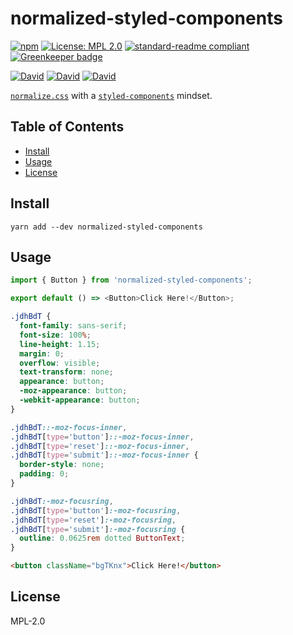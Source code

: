 # normalized-styled-components

[![npm](https://img.shields.io/npm/v/normalized-styled-components.svg?style=flat-square)](https://www.npmjs.com/package/normalized-styled-components)
[![License: MPL 2.0](https://img.shields.io/badge/License-MPL%202.0-brightgreen.svg?style=flat-square)](https://opensource.org/licenses/MPL-2.0)
[![standard-readme compliant](https://img.shields.io/badge/standard--readme-OK-green.svg?style=flat-square)](https://github.com/RichardLitt/standard-readme)
[![Greenkeeper badge](https://img.shields.io/badge/greenkeeper-enabled-brightgreen.svg?style=flat-square)](https://greenkeeper.io/)

[![David](https://img.shields.io/david/yldio/normalized-styled-components.svg?style=flat-square)](https://david-dm.org/yldio/normalized-styled-components)
[![David](https://img.shields.io/david/dev/yldio/normalized-styled-components.svg?style=flat-square)](https://david-dm.org/yldio/normalized-styled-components?type=dev)
[![David](https://img.shields.io/david/peer/yldio/normalized-styled-components.svg?style=flat-square)](https://david-dm.org/yldio/normalized-styled-components?type=peer)

[`normalize.css`](https://github.com/necolas/normalize.css) with a [`styled-components`](https://github.com/styled-components/styled-components) mindset.

## Table of Contents

- [Install](#install)
- [Usage](#usage)
- [License](#license)

## Install

```
yarn add --dev normalized-styled-components
```

## Usage

```js
import { Button } from 'normalized-styled-components';

export default () => <Button>Click Here!</Button>;
```

```css
.jdhBdT {
  font-family: sans-serif;
  font-size: 100%;
  line-height: 1.15;
  margin: 0;
  overflow: visible;
  text-transform: none;
  appearance: button;
  -moz-appearance: button;
  -webkit-appearance: button;
}

.jdhBdT::-moz-focus-inner,
.jdhBdT[type='button']::-moz-focus-inner,
.jdhBdT[type='reset']::-moz-focus-inner,
.jdhBdT[type='submit']::-moz-focus-inner {
  border-style: none;
  padding: 0;
}

.jdhBdT:-moz-focusring,
.jdhBdT[type='button']:-moz-focusring,
.jdhBdT[type='reset']:-moz-focusring,
.jdhBdT[type='submit']:-moz-focusring {
  outline: 0.0625rem dotted ButtonText;
}
```

```html
<button className="bgTKnx">Click Here!</button>
```

## License

MPL-2.0
